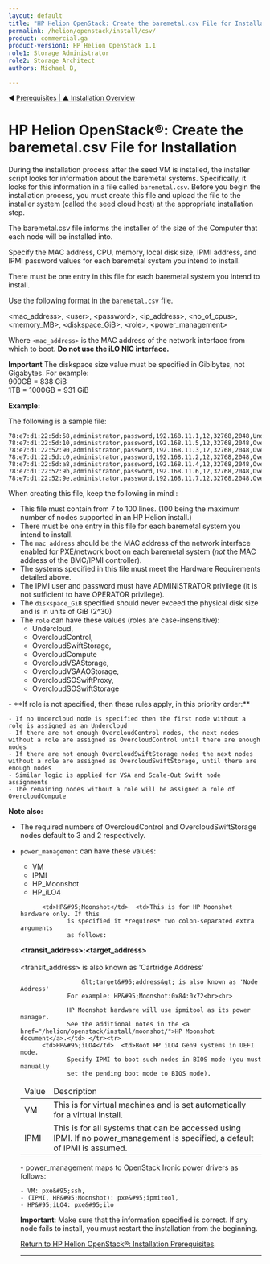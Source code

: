 ```yaml
---
layout: default
title: "HP Helion OpenStack: Create the baremetal.csv File for Installation"
permalink: /helion/openstack/install/csv/
product: commercial.ga
product-version1: HP Helion OpenStack 1.1
role1: Storage Administrator
role2: Storage Architect
authors: Michael B, 

---
```

<!--UNDER REVISION-->


<script>

function PageRefresh {
onLoad="window.refresh"
}

PageRefresh();

</script>


<p style="font-size: small;"> &#9664; <a href="/helion/openstack/install/prereqs/#csv">Prerequisites | <a href="/helion/openstack/install/overview/test/"> &#9650; Installation Overview</a> </p> 

# HP Helion OpenStack&reg;: Create the baremetal.csv File for Installation #

During the installation process after the seed VM is installed, the installer script looks for information about the baremetal systems. Specifically, it looks for this information in a file called `baremetal.csv`. Before you begin the installation process, you must create this file and upload the file to the installer system (called the seed cloud host) at the appropriate installation step. 

The baremetal.csv file informs the installer of the size of the Computer that each node will be installed into.

Specify the MAC address, CPU, memory, local disk size, IPMI address, and IPMI password values for each baremetal system you intend to install.

There must be one entry in this file for each baremetal system you intend to install. 

Use the following format in the `baremetal.csv` file.

&lt;mac&#95;address&gt;, &lt;user&gt;, &lt;password&gt;, &lt;ip&#95;address&gt;, &lt;no&#95;of&#95;cpus&gt;, &lt;memory&#95;MB&gt;, &lt;diskspace&#95;GiB&gt;, &lt;role&gt;, &lt;power&#95;management&gt;

Where `<mac_address>` is the MAC address of the network interface from which to boot. **Do not use the iLO NIC interface.**

**Important** The diskspace size value must be specified in Gibibytes, not Gigabytes.  For example:<br>
 900GB = 838 GiB<br>
 1TB = 1000GB = 931 GiB

**Example:** 

The following is a sample file:

	78:e7:d1:22:5d:58,administrator,password,192.168.11.1,12,32768,2048,Undercloud,IPMI
	78:e7:d1:22:5d:10,administrator,password,192.168.11.5,12,32768,2048,OvercloudControl,IPMI
	78:e7:d1:22:52:90,administrator,password,192.168.11.3,12,32768,2048,OvercloudControl,IPMI
	78:e7:d1:22:5d:c0,administrator,password,192.168.11.2,12,32768,2048,OvercloudControl,IPMI
	78:e7:d1:22:5d:a8,administrator,password,192.168.11.4,12,32768,2048,OvercloudSwiftStorage,IPMI
	78:e7:d1:22:52:9b,administrator,password,192.168.11.6,12,32768,2048,OvercloudSwiftStorage,IPMI
	78:e7:d1:22:52:9e,administrator,password,192.168.11.7,12,32768,2048,OvercloudCompute,IPMI


When creating this file, keep the following in mind :

- This file must contain from 7 to 100 lines. (100 being the maximum number of nodes supported in an HP Helion install.)
- There must be one entry in this file for each baremetal system you intend to install.
- The `mac_address` should be the MAC address of the network interface enabled for PXE/network boot on each baremetal system (*not* the MAC address of the BMC/IPMI controller).
- The systems specified in this file must meet the Hardware Requirements detailed above.
- The IPMI user and password must have ADMINISTRATOR privilege (it is not sufficient to have OPERATOR privilege).
- The `diskspace_GiB` specified should never exceed the physical disk size and is in units of GiB (2^30)
- The `role` can have these values (roles are case-insensitive):
	- Undercloud, 
	- OvercloudControl, 
	- OvercloudSwiftStorage, 
	- OvercloudCompute
	- OvercloudVSAStorage, 
	- OvercloudVSAAOStorage, 
	- OvercloudSOSwiftProxy,
	- OvercloudSOSwiftStorage

<p></p>
- **If role is not specified, then these rules apply, in this priority order:**

	- If no Undercloud node is specified then the first node without a role is assigned as an Undercloud
	- If there are not enough OvercloudControl nodes, the next nodes without a role are assigned as OvercloudControl until there are enough nodes
	- If there are not enough OvercloudSwiftStorage nodes the next nodes without a role are assigned as OvercloudSwiftStorage, until there are enough nodes
	- Similar logic is applied for VSA and Scale-Out Swift node assignments
	- The remaining nodes without a role will be assigned a role of OvercloudCompute



**Note also:**


- The required numbers of OvercloudControl and OvercloudSwiftStorage
nodes default to 3 and 2 respectively.
- `power_management` can have these values:
	- VM
	- IPMI 
	- HP&#95;Moonshot 
	- HP&#95;iLO4

	<table>
<thead>
<tr>
<td>Value</td>  <td>Description</td> </tr>
</thead>
<tbody>
<tr>
          <td>VM</td>   <td>This is for virtual machines and is set automatically for a
                 virtual install.</td> </tr><tr>
          <td>IPMI</td>  <td>This is for all systems that can be accessed using IPMI. If no power&#95;management is specified, a default of IPMI is assumed.</td> </tr><tr>
          
          <td>HP&#95;Moonshot</td>  <td>This is for HP Moonshot hardware only. If this
                 is specified it *requires* two colon-separated extra arguments
                 as follows: 
<b>&lt;transit&#95;address&gt;:&lt;target&#95;address&gt;</b><br><br>
                     &lt;transit&#95;address&gt; is also known as 'Cartridge Address'

                     &lt;target&#95;address&gt; is also known as 'Node Address'
                 For example: HP&#95;Moonshot:0x84:0x72<br><br>

                 HP Moonshot hardware will use ipmitool as its power manager.
                 See the additional notes in the <a href="/helion/openstack/install/moonshot/">HP Moonshot document</a>.</td> </tr><tr>
          <td>HP&#95;iLO4</td>  <td>Boot HP iLO4 Gen9 systems in UEFI mode.
                 Specify IPMI to boot such nodes in BIOS mode (you must manually
                 set the pending boot mode to BIOS mode).
</td> </tr>
</tbody>
</table>
- power&#95;management maps to OpenStack Ironic power drivers as
follows:

	- VM: pxe&#95;ssh, 
	- (IPMI, HP&#95;Moonshot): pxe&#95;ipmitool, 
	- HP&#95;iLO4: pxe&#95;ilo


**Important**: Make sure that the information specified is correct. If any node fails to install, you must restart the installation from the beginning.



[Return to HP Helion OpenStack&reg;: Installation Prerequisites](/helion/openstack/install/prereqs/#csv).



----
